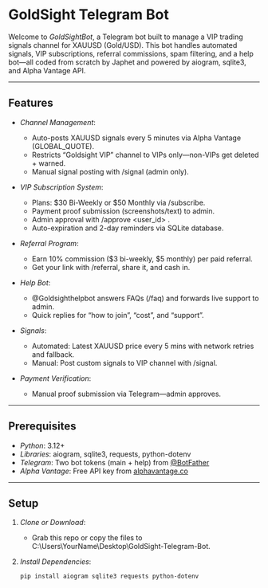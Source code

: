 # GoldSight Telegram Bot

Welcome to *GoldSightBot*, a Telegram bot built to manage a VIP trading signals channel for XAUUSD (Gold/USD). This bot handles automated signals, VIP subscriptions, referral commissions, spam filtering, and a help bot—all coded from scratch by Japhet and powered by aiogram, sqlite3, and Alpha Vantage API.

---

## Features

- *Channel Management*:
  - Auto-posts XAUUSD signals every 5 minutes via Alpha Vantage (GLOBAL_QUOTE).
  - Restricts “Goldsight VIP” channel to VIPs only—non-VIPs get deleted + warned.
  - Manual signal posting with /signal (admin only).

- *VIP Subscription System*:
  - Plans: $30 Bi-Weekly or $50 Monthly via /subscribe.
  - Payment proof submission (screenshots/text) to admin.
  - Admin approval with /approve <user_id> <plan>.
  - Auto-expiration and 2-day reminders via SQLite database.

- *Referral Program*:
  - Earn 10% commission ($3 bi-weekly, $5 monthly) per paid referral.
  - Get your link with /referral, share it, and cash in.

- *Help Bot*:
  - @Goldsighthelpbot answers FAQs (/faq) and forwards live support to admin.
  - Quick replies for “how to join”, “cost”, and “support”.

- *Signals*:
  - Automated: Latest XAUUSD price every 5 mins with network retries and fallback.
  - Manual: Post custom signals to VIP channel with /signal.

- *Payment Verification*:
  - Manual proof submission via Telegram—admin approves.

---

## Prerequisites

- *Python*: 3.12+
- *Libraries*: aiogram, sqlite3, requests, python-dotenv
- *Telegram*: Two bot tokens (main + help) from [@BotFather](https://t.me/BotFather)
- *Alpha Vantage*: Free API key from [alphavantage.co](https://www.alphavantage.co)

---

## Setup

1. *Clone or Download*:
   - Grab this repo or copy the files to C:\Users\YourName\Desktop\GoldSight-Telegram-Bot.

2. *Install Dependencies*:
   ```bash
   pip install aiogram sqlite3 requests python-dotenv
